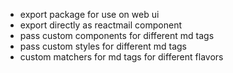 - export package for use on web ui
- export directly as reactmail component
- pass custom components for different md tags
- pass custom styles for different md tags
- custom matchers for md tags for different flavors
